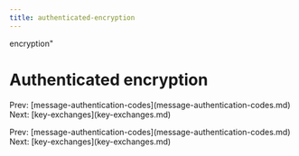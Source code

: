 ```yaml
---
title: authenticated-encryption
---
```


encryption\"

# Authenticated encryption

Prev:
\[message-authentication-codes](message-authentication-codes.md)
Next: \[key-exchanges](key-exchanges.md)

Prev:
\[message-authentication-codes](message-authentication-codes.md)
Next: \[key-exchanges](key-exchanges.md)
